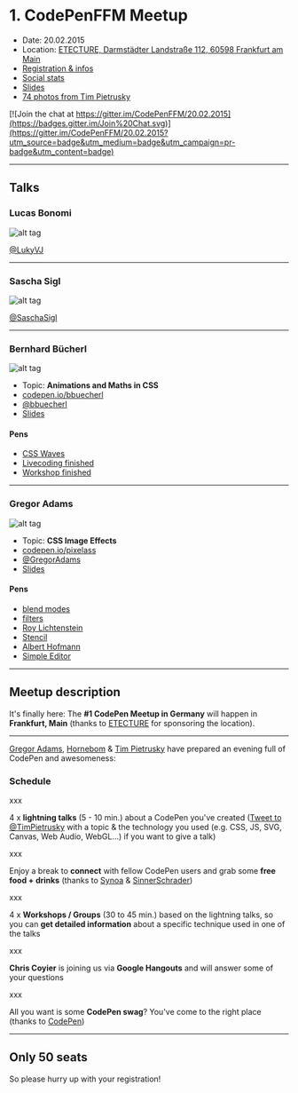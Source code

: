 # 1. CodePenFFM Meetup

* Date: 20.02.2015
* Location: [ETECTURE, Darmstädter Landstraße 112, 60598 Frankfurt am Main](https://www.google.com/maps?f=q&hl=en&q=Darmst%C3%A4dter+Landstra%C3%9Fe+112+60598+Frankfurt+am+Main+Germany,+Frankfurt,+de)
* [Registration & infos](https://nvite.com/CodePenFFM/c78)
* [Social stats](https://nvite.com/CodePenFFM)
* [Slides](https://slides.com/timpietrusky/codepenffm-20022015/)
* [74 photos from Tim Pietrusky](https://www.flickr.com/photos/130745700@N08/sets/72157650559752899/)

[![Join the chat at https://gitter.im/CodePenFFM/20.02.2015](https://badges.gitter.im/Join%20Chat.svg)](https://gitter.im/CodePenFFM/20.02.2015?utm_source=badge&utm_medium=badge&utm_campaign=pr-badge&utm_content=badge)

---

## Talks

### Lucas Bonomi

![alt tag](https://raw.githubusercontent.com/CodePenFFM/20.02.2015/master/images/speaker/lucas_bonomi.jpg)

[@LukyVJ](https://twitter.com/LukyVJ)

---


### Sascha Sigl

![alt tag](https://raw.githubusercontent.com/CodePenFFM/20.02.2015/master/images/speaker/sascha_sigl_large.jpg)

[@SaschaSigl](https://twitter.com/SaschaSigl)

---

### Bernhard Bücherl

![alt tag](https://raw.githubusercontent.com/CodePenFFM/20.02.2015/master/images/speaker/bernhard_buecherl_large.jpg)

* Topic: **Animations and Maths in CSS**
* [codepen.io/bbuecherl](http://codepen.io/bbuecherl)
* [@bbuecherl](https://twitter.com/bbuecherl)
* [Slides](http://slides.com/bbuecherl/css-animations-math)

#### Pens

* [CSS Waves](http://codepen.io/bbuecherl/pen/gbPBQV)
* [Livecoding finished](http://codepen.io/bbuecherl/pen/JoLVJv/)
* [Workshop finished](http://codepen.io/bbuecherl/pen/ogqyqj)

---

### Gregor Adams

![alt tag](https://raw.githubusercontent.com/CodePenFFM/20.02.2015/master/images/speaker/gregor_adams_large.jpg)

* Topic: **CSS Image Effects** 
* [codepen.io/pixelass](http://codepen.io/pixelass)  
* [@GregorAdams](https://twitter.com/GregorAdams)  
* [Slides](http://slides.pixelass.com/codepen/2015/02/index.html)  

#### Pens
* [blend modes](http://codepen.io/pixelass/pen/wBmYBg/)
* [filters](http://codepen.io/pixelass/pen/gbeBaM/)
* [Roy Lichtenstein](http://codepen.io/pixelass/pen/OPQqgr)
* [Stencil](http://codepen.io/pixelass/pen/myXjRj)
* [Albert Hofmann](http://codepen.io/pixelass/pen/pvajyv)
* [Simple Editor](http://codepen.io/pixelass/pen/WbzPgJ)

---




## Meetup description

It's finally here: The **#1 CodePen Meetup in Germany** will happen in **Frankfurt, Main** (thanks to [ETECTURE](http://www.etecture.de) for sponsoring the location). 

---

[Gregor Adams](http://codepen.io/pixelass), [Hornebom](http://codepen.io/Hornebom) & [Tim Pietrusky](http://codepen.io/TimPietrusky) have prepared an evening full of CodePen and awesomeness:

### Schedule

xxx

4 x **lightning talks** (5 - 10 min.) about a CodePen you've created ([Tweet to @TimPietrusky](https://twitter.com/home?status=@TimPietrusky%20%23CodePenFFM%20-%20) with a topic & the technology you used (e.g. CSS, JS, SVG, Canvas, Web Audio, WebGL...) if you want to give a talk)

xxx

Enjoy a break to **connect** with fellow CodePen users and grab some **free food + drinks** (thanks to [Synoa](http://synoa.de) & [SinnerSchrader](https://sinnerschrader.com))

xxx

4 x **Workshops / Groups** (30 to 45 min.) based on the lightning talks, so you can **get detailed information** about a specific technique used in one of the talks

xxx

**Chris Coyier** is joining us via **Google Hangouts** and will answer some of your questions 

xxx

All you want is some **CodePen swag**? You've come to the right place (thanks to [CodePen](http://codepen.io))

---

Only 50 seats
------

So please hurry up with your registration! 

